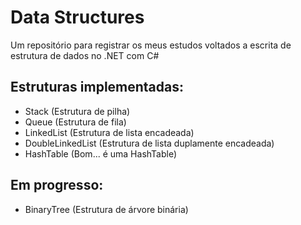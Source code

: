# Data Structures

Um repositório para registrar os meus estudos voltados a escrita de estrutura de dados no .NET com C#


## Estruturas implementadas:
- Stack (Estrutura de pilha)
- Queue (Estrutura de fila)
- LinkedList (Estrutura de lista encadeada)
- DoubleLinkedList (Estrutura de lista duplamente encadeada)
- HashTable (Bom... é uma HashTable)

## Em progresso:
- BinaryTree (Estrutura de árvore binária)
